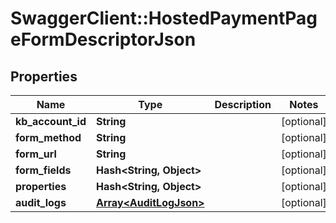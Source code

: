 # SwaggerClient::HostedPaymentPageFormDescriptorJson

## Properties
Name | Type | Description | Notes
------------ | ------------- | ------------- | -------------
**kb_account_id** | **String** |  | [optional] 
**form_method** | **String** |  | [optional] 
**form_url** | **String** |  | [optional] 
**form_fields** | **Hash&lt;String, Object&gt;** |  | [optional] 
**properties** | **Hash&lt;String, Object&gt;** |  | [optional] 
**audit_logs** | [**Array&lt;AuditLogJson&gt;**](AuditLogJson.md) |  | [optional] 


